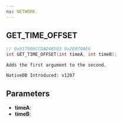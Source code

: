```yaml
---
ns: NETWORK
---
```

## GET_TIME_OFFSET

```c
// 0x017008CCDAD48503 0x2E079AE6
int GET_TIME_OFFSET(int timeA, int timeB);
```

```
Adds the first argument to the second.

NativeDB Introduced: v1207
```

## Parameters
* **timeA**:
* **timeB**:
